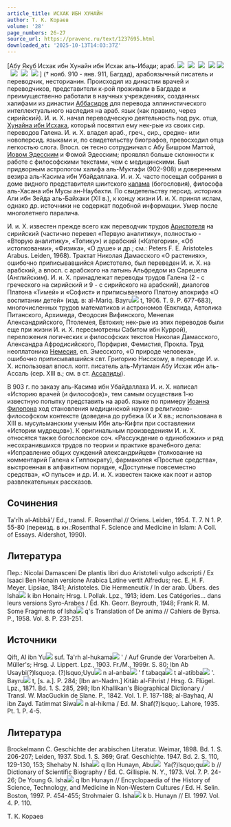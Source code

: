 ```yaml
---
article_title: ИСХАК ИБН ХУНАЙН
author: Т. К. Кораев
volume: '28'
page_numbers: 26-27
source_url: https://pravenc.ru/text/1237695.html
downloaded_at: '2025-10-13T14:03:37Z'
---
```


[Абу Якуб Исхак ибн Хунайн ибн Исхак аль-Ибади; араб. ![](https://pravenc.ru/char/26272/xc5IA/image.png)  ![](https://pravenc.ru/char/26272/xb6BZmA/image.png)  ![](https://pravenc.ru/char/26272/Lxccxb4xa8xcd/image.png)  ![](<https://pravenc.ru/char/26272/xccIA /image.png>) ![](<https://pravenc.ru/char/26272/ xd0eBJxa8xbbA/image.png>)  ![](https://pravenc.ru/char/26272/xb6BZmA/image.png)  ![](https://pravenc.ru/char/26272/xc5IA/image.png)  ![](https://pravenc.ru/char/26272/xc5xcexc4Y/image.png) ] († нояб. 910 - янв. 911, Багдад), арабоязычный писатель и переводчик, несторианин. Происходил из династии врачей и переводчиков, представители к-рой проживали в Багдаде и преимущественно работали в научных учреждениях, созданных халифами из династии [Аббасидов](https://pravenc.ru/text/Аббасиды.html) для перевода эллинистического интеллектуального наследия на араб. язык (как правило, через сирийский). И. и. Х. начал переводческую деятельность под рук. отца, [Хунайна ибн Исхака](<https://pravenc.ru/text/Хунайн ибн Исхак.html>), который посвятил ему нек-рые из своих сир. переводов Галена. И. и. Х. владел араб., греч., сир., средне- или новоперсид. языками и, по свидетельству биографов, превосходил отца легкостью слога. Впосл. он тесно сотрудничал с Абу Бишром Маттой, [Иовом Эдесским](<https://pravenc.ru/text/Иов Эдесский.html>) и Фомой Эдесским; проявлял больше склонности к работе с философскими текстами, чем с медицинскими. Был придворным астрологом халифа аль-Муктафи (902-908) и доверенным везира аль-Касима ибн Убайдаллаха. И. и. Х. часто посещал собрания в доме видного представителя шиитского [калама](https://pravenc.ru/text/калама.html) (богословия), философа аль-Хасана ибн Мусы ан-Наубахти. По свидетельству персид. историка Али ибн Зейда аль-Байхаки (XII в.), к концу жизни И. и. Х. принял ислам, однако др. источники не содержат подобной информации. Умер после многолетнего паралича.

И. и. Х. известен прежде всего как переводчик трудов [Аристотеля](https://pravenc.ru/text/АРИСТОТЕЛЬ.html) на сирийский (частично перевел «Первую аналитику», полностью - «Вторую аналитику», «Топику») и арабский («Категории», «Об истолковании», «Физика», «О душе» и др.; см.: Peters F. E. Aristoteles Arabus. Leiden, 1968). Трактат Николая Дамасского «О растениях», ошибочно приписывавшийся Аристотелю, был переведен И. и. Х. на арабский, а впосл. с арабского на латынь Альфредом из Сарешела (Английским). И. и. Х. принадлежат переводы трудов Галена (2 - с греческого на сирийский и 9 - с сирийского на арабский), диалогов Платона «Тимей» и «Софист» и приписываемого Платону апокрифа «О воспитании детей» (изд. в: al-Mariq. Bayru![](https://pravenc.ru/char/26150/x5cx5c/image.png) t, 1906. T. 9. P. 677-683), многочисленных трудов математиков и астрономов (Евклида, Автолика Питанского, Архимеда, Феодосия Вифинского, Менелая Александрийского, Птолемея, Евтокия; нек-рые из этих переводов были еще при жизни И. и. Х. пересмотрены Сабитом ибн Куррой), переложения логических и философских текстов Николая Дамасского, Александра Афродисийского, Порфирия, Фемистия, Прокла. Труд неоплатоника [Немесия](https://pravenc.ru/text/Немесия.html), еп. Эмесского, «О природе человека», ошибочно приписывавшийся свт. Григорию Нисскому, в переводе И. и. Х. использовал впосл. копт. писатель аль-Мутаман Абу Исхак ибн аль-Ассаль (сер. XIII в.; см. в ст. [Ассалиды](https://pravenc.ru/text/Ассалиды.html)).

В 903 г. по заказу аль-Касима ибн Убайдаллаха И. и. Х. написал «Историю врачей (и философов)», тем самым осуществив 1-ю известную попытку представить на араб. языке по примеру [Иоанна Филопона](<https://pravenc.ru/text/Иоанна Филопона.html>) ход становления медицинской науки в религиозно-философском контексте (доведена до рубежа IX и X вв.; использована в XIII в. мусульманским ученым Ибн аль-Кифти при составлении «Истории мудрецов»). К оригинальным произведениям И. и. Х. относятся также богословское соч. «Рассуждение о единобожии» и ряд несохранившихся трудов по теории и практике врачебного дела: «Исправление общих суждений александрийцев» (толкование на комментарий Галена к Гиппократу), фармакопея «Простые средства», выстроенная в алфавитном порядке, «Доступные повсеместно средства», «О пульсе» и др. И. и. Х. известен также как поэт и автор развлекательных рассказов.

## Сочинения

Ta'rîh al-Atibbâ'/ Ed., transl. F. Rosenthal // Oriens. Leiden, 1954. T. 7. N 1. P. 55-80 (переизд. в кн.:Rosenthal F. Science and Medicine in Islam: A Coll. of Essays. Aldershot, 1990).

## Литература

Пер.: Nicolai Damasceni De plantis libri duo Aristoteli vulgo adscripti / Ex Isaaci Ben Honain versione Arabica Latine vertit Alfredus; rec. E. H. F. Meyer. Lipsiae, 1841; Aristoteles. Die Hermeneutik / In der arab. Übers. des Isha![](https://pravenc.ru/char/26150/x5cx5c/image.png) k ibn Honain; Hrsg. I. Pollak. Lpz., 1913; idem. Les Catégories... dans leurs versions Syro-Arabes / Éd. Kh. Georr. Beyrouth, 1948; Frank R. M. Some Fragments of Isha![](https://pravenc.ru/char/26150/x5cx5c/image.png) q's Translation of De anima // Cahiers de Byrsa. P., 1958. Vol. 8. P. 231-251.

## Источники

Qift, Al ibn Yu![](https://pravenc.ru/char/26150/x5cx5c/image.png) suf. Ta'rh al-hukama![](https://pravenc.ru/char/26150/x5cx5c/image.png) ' / Auf Grunde der Vorarbeiten A. Müller's; Hrsg. J. Lippert. Lpz., 1903. Fr./M., 1999r. S. 80; Ibn Ab Usaybi(?)lsquo;a. (?)lsquo;Uyu![](https://pravenc.ru/char/26150/x5cx5c/image.png) n al-anba![](https://pravenc.ru/char/26150/x5cx5c/image.png) ' f tabaqa![](https://pravenc.ru/char/26150/x5cx5c/image.png) t al-atibba![](https://pravenc.ru/char/26150/x5cx5c/image.png) '. Bayru![](https://pravenc.ru/char/26150/x5cx5c/image.png) t, [s. a.]. P. 284; [Ibn an-Nadm.] Kitâb al-Fihrist / Hrsg. G. Flügel. Lpz., 1871. Bd. 1. S. 285, 298; Ibn Khallikan's Biographical Dictionary / Transl. W. MacGuckin de Slane. P., 1842. Vol. 1. P. 187-188; al-Bayhaq, Al ibn Zayd. Tatimmat Siwa![](https://pravenc.ru/char/26150/x5cx5c/image.png) n al-hikma / Ed. M. Shaf(?)lsquo;. Lahore, 1935. Pt. 1. P. 4-5.

## Литература

Brockelmann C. Geschichte der arabischen Literatur. Weimar, 1898. Bd. 1. S. 206-207; Leiden, 1937. Sbd. 1. S. 369; Graf. Geschichte. 1947. Bd. 2. S. 110, 129-130, 153; Shehaby N. Isha![](https://pravenc.ru/char/26150/x5cx5c/image.png) q Ibn Hunayn, Abu![](https://pravenc.ru/char/26150/x5cx5c/image.png)  Ya(?)lsquo;qu![](https://pravenc.ru/char/26150/x5cx5c/image.png) b // Dictionary of Scientific Biography / Ed. C. Gillispie. N. Y., 1973. Vol. 7. P. 24-26; De Young G. Isha![](https://pravenc.ru/char/26150/x5cx5c/image.png) q Ibn Hunayn // Encyclopaedia of the History of Science, Technology, and Medicine in Non-Western Cultures / Ed. H. Selin. Boston, 1997. P. 454-455; Strohmaier G. Isha![](https://pravenc.ru/char/26150/x5cx5c/image.png) k b. Hunayn // EI. 1997. Vol. 4. P. 110.

Т. К. Кораев
